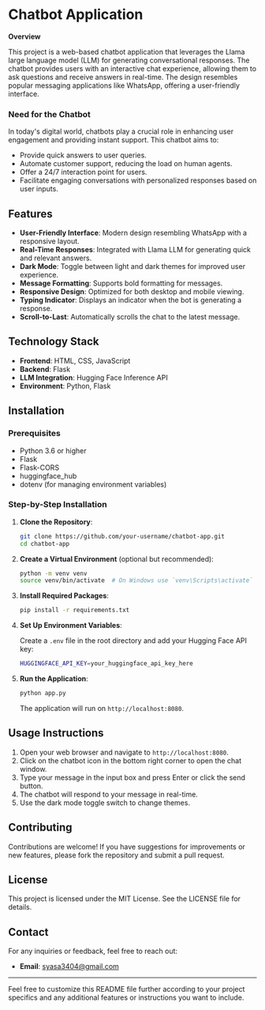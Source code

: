 # Chatbot Application

**Overview**

This project is a web-based chatbot application that leverages the Llama large language model (LLM) for generating conversational responses. The chatbot provides users with an interactive chat experience, allowing them to ask questions and receive answers in real-time. The design resembles popular messaging applications like WhatsApp, offering a user-friendly interface.

### Need for the Chatbot

In today's digital world, chatbots play a crucial role in enhancing user engagement and providing instant support. This chatbot aims to:
- Provide quick answers to user queries.
- Automate customer support, reducing the load on human agents.
- Offer a 24/7 interaction point for users.
- Facilitate engaging conversations with personalized responses based on user inputs.

## Features

- **User-Friendly Interface**: Modern design resembling WhatsApp with a responsive layout.
- **Real-Time Responses**: Integrated with Llama LLM for generating quick and relevant answers.
- **Dark Mode**: Toggle between light and dark themes for improved user experience.
- **Message Formatting**: Supports bold formatting for messages.
- **Responsive Design**: Optimized for both desktop and mobile viewing.
- **Typing Indicator**: Displays an indicator when the bot is generating a response.
- **Scroll-to-Last**: Automatically scrolls the chat to the latest message.

## Technology Stack

- **Frontend**: HTML, CSS, JavaScript
- **Backend**: Flask
- **LLM Integration**: Hugging Face Inference API
- **Environment**: Python, Flask

## Installation

### Prerequisites

- Python 3.6 or higher
- Flask
- Flask-CORS
- huggingface_hub
- dotenv (for managing environment variables)

### Step-by-Step Installation

1. **Clone the Repository**:

   ```bash
   git clone https://github.com/your-username/chatbot-app.git
   cd chatbot-app
   ```

2. **Create a Virtual Environment** (optional but recommended):

   ```bash
   python -m venv venv
   source venv/bin/activate  # On Windows use `venv\Scripts\activate`
   ```

3. **Install Required Packages**:

   ```bash
   pip install -r requirements.txt
   ```

4. **Set Up Environment Variables**:

   Create a `.env` file in the root directory and add your Hugging Face API key:

   ```bash
   HUGGINGFACE_API_KEY=your_huggingface_api_key_here
   ```

5. **Run the Application**:

   ```bash
   python app.py
   ```

   The application will run on `http://localhost:8080`.

## Usage Instructions

1. Open your web browser and navigate to `http://localhost:8080`.
2. Click on the chatbot icon in the bottom right corner to open the chat window.
3. Type your message in the input box and press Enter or click the send button.
4. The chatbot will respond to your message in real-time.
5. Use the dark mode toggle switch to change themes.

## Contributing

Contributions are welcome! If you have suggestions for improvements or new features, please fork the repository and submit a pull request.

## License

This project is licensed under the MIT License. See the LICENSE file for details.

## Contact

For any inquiries or feedback, feel free to reach out:

- **Email**: syasa3404@gmail.com
---

Feel free to customize this README file further according to your project specifics and any additional features or instructions you want to include.
